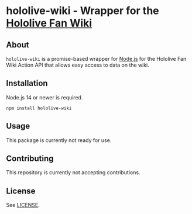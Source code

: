 # hololive-wiki - Wrapper for the [Hololive Fan Wiki](https://hololive.wiki/)

## About
`hololive-wiki` is a promise-based wrapper for [Node.js](https://nodejs.org) for the Hololive Fan Wiki Action API that allows easy access to data on the wiki.

## Installation
Node.js 14 or newer is required.
```sh-session
npm install hololive-wiki
```

## Usage
This package is currently not ready for use.

## Contributing
This repository is currently not accepting contributions.

## License
See [LICENSE](LICENSE).